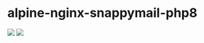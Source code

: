 # alpine-nginx-snappymail-php8

[![](https://images.microbadger.com/badges/version/combro2k/alpine-nginx-snappymail:php8.svg)](https://microbadger.com/images/combro2k/alpine-nginx-snappymail:php8 "Get your own version badge on microbadger.com")
[![](https://images.microbadger.com/badges/image/combro2k/alpine-nginx-snappymail:php8.svg)](https://microbadger.com/images/combro2k/alpine-nginx-snappymail:php8 "Get your own image badge on microbadger.com")
